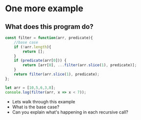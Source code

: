 # One more example

## What does this program do?

```js {data-span="1:7:12 .highlight; 6:9:17 .highlight .highlight-secondary; 7:49:57 .highlight .highlight-secondary; 9:12:17 .highlight; 9:33:41 .highlight .highlight-secondary; 13:25:34 .highlight .highlight-secondary"}
const filter = function(arr, predicate){
    //base case
    if (!arr.length){
        return [];
    }
    if (predicate(arr[0])) {
        return [arr[0], ...filter(arr.slice(1), predicate)];
    }
    return filter(arr.slice(1), predicate);
};

let arr = [10,5,6,3,8];
console.log(filter(arr, x => x < 7));
```

* Lets walk through this example
* What is the base case?
* Can you explain what's happening in each recursive call?
